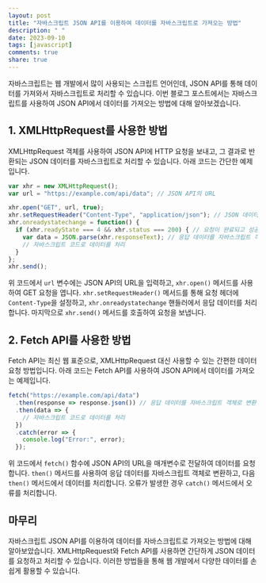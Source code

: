 ```yaml
---
layout: post
title: "자바스크립트 JSON API를 이용하여 데이터를 자바스크립트로 가져오는 방법"
description: " "
date: 2023-09-10
tags: [javascript]
comments: true
share: true
---
```


자바스크립트는 웹 개발에서 많이 사용되는 스크립트 언어인데, JSON API를 통해 데이터를 가져와서 자바스크립트로 처리할 수 있습니다. 이번 블로그 포스트에서는 자바스크립트를 사용하여 JSON API에서 데이터를 가져오는 방법에 대해 알아보겠습니다.

## 1. XMLHttpRequest를 사용한 방법

XMLHttpRequest 객체를 사용하여 JSON API에 HTTP 요청을 보내고, 그 결과로 반환되는 JSON 데이터를 자바스크립트로 처리할 수 있습니다. 아래 코드는 간단한 예제입니다.

```javascript
var xhr = new XMLHttpRequest();
var url = "https://example.com/api/data"; // JSON API의 URL

xhr.open("GET", url, true);
xhr.setRequestHeader("Content-Type", "application/json"); // JSON 데이터 요청
xhr.onreadystatechange = function() {
  if (xhr.readyState === 4 && xhr.status === 200) { // 요청이 완료되고 성공적으로 응답을 받았을 때
    var data = JSON.parse(xhr.responseText); // 응답 데이터를 자바스크립트 객체로 변환
    // 자바스크립트 코드로 데이터를 처리
  }
};
xhr.send();
```

위 코드에서 `url` 변수에는 JSON API의 URL을 입력하고, `xhr.open()` 메서드를 사용하여 GET 요청을 엽니다. `xhr.setRequestHeader()` 메서드를 통해 요청 헤더에 `Content-Type`을 설정하고, `xhr.onreadystatechange` 핸들러에서 응답 데이터를 처리합니다. 마지막으로 `xhr.send()` 메서드를 호출하여 요청을 보냅니다.

## 2. Fetch API를 사용한 방법

Fetch API는 최신 웹 표준으로, XMLHttpRequest 대신 사용할 수 있는 간편한 데이터 요청 방법입니다. 아래 코드는 Fetch API를 사용하여 JSON API에서 데이터를 가져오는 예제입니다.

```javascript
fetch("https://example.com/api/data")
  .then(response => response.json()) // 응답 데이터를 자바스크립트 객체로 변환
  .then(data => {
    // 자바스크립트 코드로 데이터를 처리
  })
  .catch(error => {
    console.log("Error:", error);
  });
```

위 코드에서 `fetch()` 함수에 JSON API의 URL을 매개변수로 전달하여 데이터를 요청합니다. `then()` 메서드를 사용하여 응답 데이터를 자바스크립트 객체로 변환하고, 다음 `then()` 메서드에서 데이터를 처리합니다. 오류가 발생한 경우 `catch()` 메서드에서 오류를 처리합니다.

## 마무리

자바스크립트 JSON API를 이용하여 데이터를 자바스크립트로 가져오는 방법에 대해 알아보았습니다. XMLHttpRequest와 Fetch API를 사용하면 간단하게 JSON 데이터를 요청하고 처리할 수 있습니다. 이러한 방법들을 통해 웹 개발에서 다양한 데이터를 손쉽게 활용할 수 있습니다.